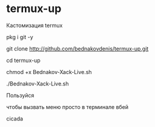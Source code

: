 # termux-up

Кастомизация termux

pkg i git -y

git clone http://github.com/bednakovdenis/termux-up.git

cd termux-up

chmod +x  Bednakov-Xack-Live.sh

./Bednakov-Xack-Live.sh


Пользуйся 

чтобы вызвать меню просто в терминале вбей

cicada
